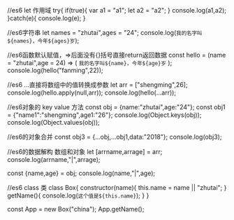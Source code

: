 //es6 let 作用域
try{
	if(true){
	var a1 = "a1";
	let a2 = "a2";
	}
	console.log(a1,a2);
}catch(e){
  console.log(e);
}

//es6字符串
let names = "zhutai",ages = "24";
console.log(`我的名字叫${names}，今年${ages}岁`);

//es6函数默认赋值，=>后面没有{}括号直接return返回数据
const hello = (name = "zhutai",age = 24) => (
		`我的名字叫${name}，今年${age}岁`
		);
console.log(hello("fanming",22));

//es6 ...直接将数组中的值转换成参数
let arr = ["shengming",26];
console.log(hello.apply(null,arr));
console.log(hello(...arr));

//es6对象的 key value 方法
const obj = {name:"zhutai",age:"24"};
const obj1 = {"name1":"shengming",age1:"26"};
console.log(Object.keys(obj));
console.log(Object.values(obj));


//es6的对象合并
const obj3 = {...obj,...obj1,data:"2018"};
console.log(obj3);

//es6的数据解构   数组和对象
let [arrname,arrage] = arr;
console.log(arrname,"|",arrage);


const {name,age} = obj;
console.log(name,"|",age);

//es6 class 类
class Box{
	constructor(name){
     	this.name = name || "zhutai";
	}
	getName(){
		console.log(`这个值是${this.name}`);
	}
}

const App = new Box("china");
App.getName();


